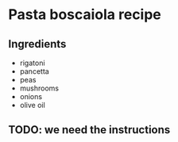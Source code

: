 # Pasta boscaiola recipe


## Ingredients

- rigatoni
- pancetta
- peas
- mushrooms
- onions
- olive oil


## TODO: we need the instructions
